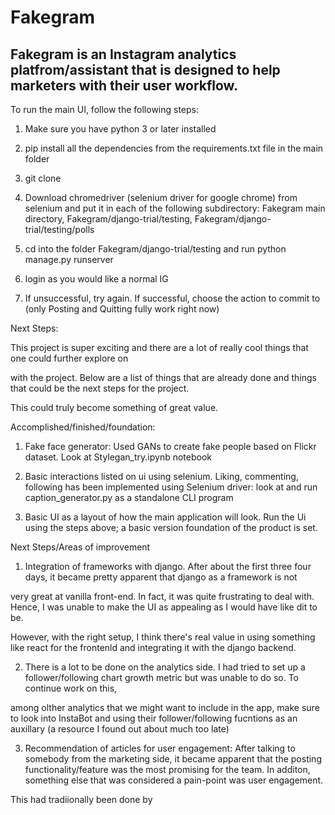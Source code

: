 # Fakegram

## Fakegram is an Instagram analytics platfrom/assistant that is designed to help marketers with their user workflow.


To run the main UI, follow the following steps:

1) Make sure you have python 3 or later installed

2) pip install all the dependencies from the requirements.txt file in the main folder

3) git clone 

4) Download chromedriver (selenium driver for google chrome) from selenium and put it in each of the following subdirectory: Fakegram main directory, 
    Fakegram/django-trial/testing, Fakegram/django-trial/testing/polls   


5) cd into the folder Fakegram/django-trial/testing and run python manage.py runserver

6) login as you would like a normal IG 

7) If unsuccessful, try again. If successful, choose the action to commit to (only Posting and Quitting fully work right now)





Next Steps: 

This project is super exciting and there are a lot of really cool things that one could further explore on 

with the project. Below are a list of things that are already done and things that could be the next steps for the project. 

This could truly become something of great value. 



Accomplished/finished/foundation: 


1) Fake face generator: Used GANs to create fake people based on Flickr dataset. Look at Stylegan_try.ipynb notebook

2) Basic interactions listed on ui using selenium. Liking, commenting, following has been implemented using Selenium driver: look at and run caption_generator.py as a standalone CLI program 

3) Basic UI as a layout of how the main application will look. Run the Ui using the steps above; a basic version foundation of the product is set. 



Next Steps/Areas of improvement

1) Integration of frameworks with django. After about the first three four days, it became pretty apparent that django as a framework is not

very great at vanilla front-end. In fact, it was quite frustrating to deal with. Hence, I was unable to make the UI as appealing as I would have like dit to be. 

However, with the right setup, I think there's real value in using something like react for the frontenld and integrating it with the django backend. 


2) There is a lot to be done on the analytics side. I had tried to set up a follower/following chart growth metric but was unable to do so. To continue work on this, 

among olther analytics that we might want to include in  the app, make sure to look into InstaBot and using their follower/following fucntions as an auxillary (a resource I found out about much too late)


3) Recommendation of articles for user engagement: After talking to somebody from the marketing side, it became apparent that the posting functionality/feature was the most promising for the team. In additon, something else that was considered a pain-point was user engagement. 

This had tradiionally been done by 

